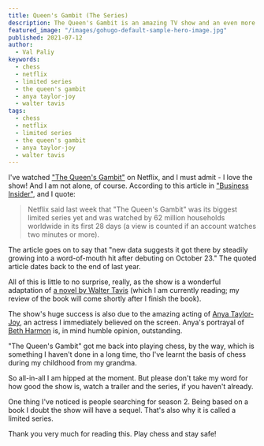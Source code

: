 ```yaml
---
title: Queen's Gambit (The Series)
description: The Queen's Gambit is an amazing TV show and an even more amazing book.
featured_image: "/images/gohugo-default-sample-hero-image.jpg"
published: 2021-07-12
author:
  - Val Paliy
keywords:
  - chess
  - netflix
  - limited series
  - the queen's gambit
  - anya taylor-joy
  - walter tavis
tags:
  - chess
  - netflix
  - limited series
  - the queen's gambit
  - anya taylor-joy
  - walter tavis
---
```


I've watched ["The Queen's Gambit"](https://www.netflix.com/ua/title/80234304) on Netflix, and I must admit - I love the show! And I am not alone, of course. According to this article in ["Business Insider"](https://www.businessinsider.com/data-shows-netflix-queens-gambit-a-word-of-mouth-hit-2020-11), and I quote:

> Netflix said last week that "The Queen's Gambit" was its biggest limited series yet and was watched by 62 million households worldwide in its first 28 days (a view is counted if an account watches two minutes or more).

The article goes on to say that "new data suggests it got there by steadily growing into a word-of-mouth hit after debuting on October 23." The quoted article dates back to the end of last year.

All of this is little to no surprise, really, as the show is a wonderful adaptation of [a novel by Walter Tavis](<https://en.wikipedia.org/wiki/The_Queen%27s_Gambit_(novel)>) (which I am currently reading; my review of the book will come shortly after I finish the book).

The show's huge success is also due to the amazing acting of [Anya Taylor-Joy](https://anyataylorjoy.org/), an actress I immediately believed on the screen. Anya's portrayal of [Beth Harmon](https://en.wikipedia.org/wiki/Beth_Harmon) is, in mind humble opinion, outstanding.

"The Queen's Gambit" got me back into playing chess, by the way, which is something I haven't done in a long time, tho I've learnt the basis of chess during my childhood from my grandma.

So all-in-all I am hipped at the moment. But please don't take my word for how good the show is, watch a trailer and the series, if you haven't already.

One thing I've noticed is people searching for season 2. Being based on a book I doubt the show will have a sequel. That's also why it is called a limited series.

Thank you very much for reading this. Play chess and stay safe!
